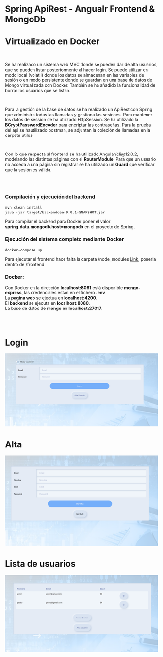 # Spring ApiRest - Angualr Frontend & MongoDb
# Virtualizado en Docker
<br>

Se ha realizado un sistema web MVC donde se pueden dar de alta usuarios, que se pueden listar posteriormente al hacer login. Se puede utilizar en modo local (volatil) donde los datos se almacenan en las variables de sesión o en modo persistente donde se guardan en una base de datos de Mongo virtualizada con Docker. También se ha añadido la funcionalidad de borrar los usuarios que se listan.

<br>

Para la gestión de la base de datos se ha realizado un ApiRest con Spring que administra todas las llamadas y gestiona las sesiones. Para mantener los datos de session de ha utilizado HttpSession. Se ha utilizado la __BCryptPasswordEncoder__ para encriptar las contraseñas. Para la prueba del api se hautilizado postman, se adjuntan la coleción de llamadas en la carpeta utiles.

<br>

Con lo que respecta al frontend se ha utilizado Angular/cli@12.0.2, modelando las distintas páginas con el **RouterModule**. Para que un usuario no acceda a una página sin registrar se ha utilizado un **Guard** que verificar que la sesión es válida.

<br><br>
### Compilación y ejecución del backend
````
mvn clean install
java -jar target/backendoee-0.0.1-SNAPSHOT.jar
````
Para compilar el backend para Docker poner el valor **spring.data.mongodb.host=mongodb** en el proyecto de Spring.

### Ejecución del sistema completo mediante Docker
```
docker-compose up
```
Para ejecutar el frontend hace falta la carpeta /node_modules [Link](https://drive.google.com/file/d/1HTNUe3EA3EiA0mMbP8jpPHRND4eMmGQw/view?usp=sharing), ponerla dentro de /frontend

### Docker:
Con Docker en la dirección **localhost:8081** está disponible **mongo-express**, las credenciales están en el fichero **.env**<br>
La **pagina web** se ejectua en **localhost:4200**. <br>
El **backend** se ejecuta en **localhost:8080**. <br>
La base de datos de **mongo** en **localhost:27017**. <br>


<br><br>

# Login
<img src="/capturas/login.png" ></img>

# Alta
<img src="/capturas/alta.png" ></img>

# Lista de usuarios
<img src="/capturas/listaUsuarios.png" ></img>
